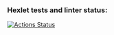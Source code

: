 ### Hexlet tests and linter status:
[![Actions Status](https://github.com/ivan24/python-project-lvl1/workflows/hexlet-check/badge.svg)](https://github.com/ivan24/python-project-lvl1/actions)